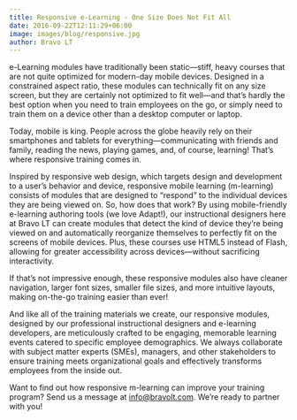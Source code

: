 ```yaml
---
title: Responsive e-Learning - One Size Does Not Fit All
date: 2016-09-22T12:11:29+06:00
image: images/blog/responsive.jpg
author: Bravo LT
---
```

e-Learning modules have traditionally been static—stiff, heavy courses that are not quite optimized for modern-day mobile devices. Designed in a constrained aspect ratio, these modules can technically fit on any size screen, but they are certainly not optimized to fit well—and that’s hardly the best option when you need to train employees on the go, or simply need to train them on a device other than a desktop computer or laptop.

Today, mobile is king. People across the globe heavily rely on their smartphones and tablets for everything—communicating with friends and family, reading the news, playing games, and, of course, learning! That’s where responsive training comes in.

Inspired by responsive web design, which targets design and development to a user’s behavior and device, responsive mobile learning (m-learning) consists of modules that are designed to “respond” to the individual devices they are being viewed on. So, how does that work? By using mobile-friendly e-learning authoring tools (we love Adapt!), our instructional designers here at Bravo LT can create modules that detect the kind of device they’re being viewed on and automatically reorganize themselves to perfectly fit on the screens of mobile devices. Plus, these courses use HTML5 instead of Flash, allowing for greater accessibility across devices—without sacrificing interactivity.

If that’s not impressive enough, these responsive modules also have cleaner navigation, larger font sizes, smaller file sizes, and more intuitive layouts, making on-the-go training easier than ever!

And like all of the training materials we create, our responsive modules, designed by our professional instructional designers and e-learning developers, are meticulously crafted to be engaging, memorable learning events catered to specific employee demographics. We always collaborate with subject matter experts (SMEs), managers, and other stakeholders to ensure training meets organizational goals and effectively transforms employees from the inside out.

Want to find out how responsive m-learning can improve your training program? Send us a message at info@bravolt.com. We’re ready to partner with you!
